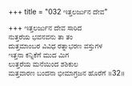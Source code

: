 +++
title = "032 ಇತ್ತಲರ್ಜುನ ದೇವ"

+++
ಇತ್ತಲರ್ಜುನ ದೇವ ಸಾರಿದ  
ನುತ್ತರೆಯ ಭವನವನು ತಾ ತಂ  
ದುತ್ತಮಾಂಬರ ವಿವಿಧ ರತ್ನಾಭರಣ ವಸ್ತುಗಳ  
ಇತ್ತನಾ ಕನ್ನಿಕೆಗೆ ಮುದ ಮಿಗ  
ಲುತ್ತರೆಯ ಮನೆಯಿಂದ ಶಶಿಕುಲ  
ಮತ್ತವಾರಣ ಬಂದನಾ ಭೀಮಾಗ್ರಜನ ಹೊರೆಗೆ      ॥32॥